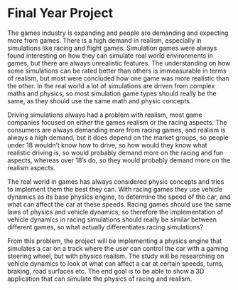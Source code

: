 Final Year Project
==================

The games industry is expanding and people are demanding and expecting more from games.  There is a high demand in realism, especially in simulations like racing and flight games. Simulation games were always found interesting on how they can simulate real world environments in games, but there are always unrealistic features. The understanding on how some simulations can be rated better than others is immeasurable in terms of realism, but most were concluded how one game was more realistic than the other. In the real world a lot of simulations are driven from complex maths and physics, so most simulation game types should really be the same, as they should use the same math and physic concepts. 



Driving simulations always had a problem with realism, most game companies focused on either the games realism or the racing aspects. The consumers are always demanding more from racing games, and realism is always a high demand, but it does depend on the market groups, so people under 18 wouldn’t know how to drive, so how would they know what realistic driving is, so would probably demand more on the racing and fun aspects, whereas over 18’s do, so they would probably demand more on the realism aspects.



The real world in games has always considered physic concepts and tries to implement them the best they can. With racing games they use vehicle dynamics as its base physics engine, to determine the speed of the car, and what can affect the car at these speeds. Racing games should use the same laws of physics and vehicle dynamics, so therefore the implementation of vehicle dynamics in racing simulations should really be similar between different games, so what actually differentiates racing simulations?  


From this problem, the project will be implementing a physics engine that simulates a car on a track where the user can control the car with a gaming steering wheel, but with physics realism. The study will be researching on vehicle dynamics to look at what can affect a car at certain speeds, turns, braking, road surfaces etc. The end goal is to be able to show a 3D application that can simulate the physics of racing and realism.
